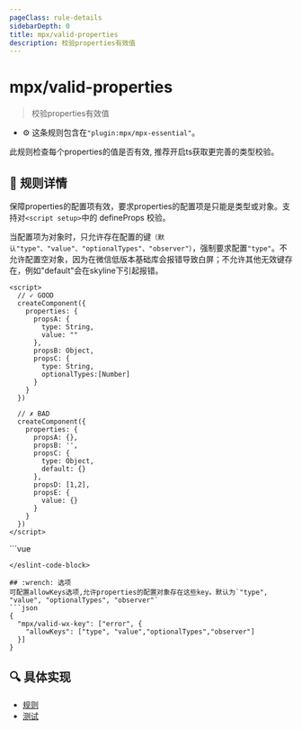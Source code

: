 ```yaml
---
pageClass: rule-details
sidebarDepth: 0
title: mpx/valid-properties
description: 校验properties有效值
---
```

# mpx/valid-properties
> 校验properties有效值

- :gear: 这条规则包含在`"plugin:mpx/mpx-essential"`。

此规则检查每个properties的值是否有效, 推荐开启ts获取更完善的类型校验。

## :book: 规则详情

保障properties的配置项有效，要求properties的配置项是只能是类型或对象。支持对`<script setup>`中的 defineProps 校验。

当配置项为对象时，只允许存在配置的键`（默认"type"、"value"、"optionalTypes"、"observer"）`，强制要求配置`"type"`。不允许配置空对象，因为在微信低版本基础库会报错导致白屏；不允许其他无效键存在，例如"default"会在skyline下引起报错。

<eslint-code-block :rules="{'mpx/valid-properties': ['error']}">

```vue
<script>
  // ✓ GOOD 
  createComponent({
    properties: {
      propsA: {
        type: String,
        value: ""
      },
      propsB: Object,
      propsC: {
        type: String,
        optionalTypes:[Number]
      }
    }
  })

  // ✗ BAD
  createComponent({
    properties: {
      propsA: {},
      propsB: '',
      propsC: {
        type: Object,
        default: {}
      },
      propsD: [1,2],
      propsE: {
        value: {}
      }
    }
  })
</script>
```
</eslint-code-block>

<eslint-code-block :rules="{'mpx/valid-properties': ['error']}">
```vue
<script setup>
  // ✓ GOOD
  const props = defineProps({
    propsA: {
      type: Object,
      value: {}
    },
    propsB: Array
  })

  // ✗ BAD
  const badProps = defineProps({
    propsA: {
      type: Object,
      default: {}
    },
    propsB: {}
  })
</script>
```
</eslint-code-block>

## :wrench: 选项
可配置allowKeys选项,允许properties的配置对象存在这些key。默认为`"type", "value", "optionalTypes", "observer"`
```json
{
  "mpx/valid-wx-key": ["error", {
    "allowKeys": ["type", "value","optionalTypes","observer"]
  }]
}
```

## :mag: 具体实现

- [规则](https://github.com/mpx-ecology/eslint-plugin-mpx/blob/master/lib/rules/valid-properties.js)
- [测试](https://github.com/mpx-ecology/eslint-plugin-mpx/blob/master/tests/lib/rules/valid-properties.js)
